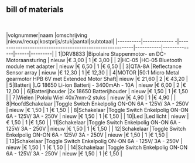 ## bill of materials
<br />

|volgnummer|naam            |omschrijving                                              |nieuw/recup|kostprijs/stuk|aantal|subtotaal|
|----------|-------------  -|----------------------------------------------------------|-----------|--------------|------|---------|
|         1|DRV8833         |Bipolaire Stappenmotor- en DC-Motoraansturing             |   nieuw   |€ 3,00        |  1   |€ 3,00   |
|         2|HC-05           |HC-05 Bluetooth module met adapter                        |   nieuw   |€ 6,50        |  1   |€ 6,50   |
|         3|QTA-8A          |Reflectance Sensor array                                  |   nieuw   |€ 12,30       |  1   |€ 12,30  |
|         4|MOTOR           |50:1 Micro Metal gearmotor HPB 6V met Extended Motor Shaft|   nieuw   |€ 21,60       |  2   |€ 43,20  |
|         5|Batterij        |LG 18650 Li-ion Batterij - 3400mAh - 10A                  |   nieuw   |€ 6,00        |  2   |€ 12,00  |
|         6|Batterijhouder  |2x 18650 Batterijhouder                                   |   nieuw   |€ 1,50        |  1   |€ 1,50   |
|         7|Wielen          |Pololu Wiel 40x7mm-2 stuks                                |   nieuw   |€ 4,90        |  1   |€ 4,90   |
|         8|HoofdSchakelaar |Toggle Switch Enkelpolig ON-ON 6A - 125V/ 3A - 250V       |   nieuw   |€ 1,50        |  1   |€ 1,50   |
|         8|Schakelaar      |Toggle Switch Enkelpolig ON-ON 6A - 125V/ 3A - 250V       |   nieuw   |€ 1,50        |  1   |€ 1,50   |
|        10|Led             |Led licht                                                 |   nieuw   |€ 1,50        |  1   |€ 1,50   |
|        11|Schakelaar      |Toggle Switch Enkelpolig ON-ON 6A - 125V/ 3A - 250V       |   nieuw   |€ 1,50        |  1   |€ 1,50   |
|        12|Schakelaar      |Toggle Switch Enkelpolig ON-ON 6A - 125V/ 3A - 250V       |   nieuw   |€ 1,50        |  1   |€ 1,50   |  
|        13|Schakelaar      |Toggle Switch Enkelpolig ON-ON 6A - 125V/ 3A - 250V       |   nieuw   |€ 1,50        |  1   |€ 1,50   |
|        14|Schakelaar      |Toggle Switch Enkelpolig ON-ON 6A - 125V/ 3A - 250V       |   nieuw   |€ 1,50        |  1   |€ 1,50   |

